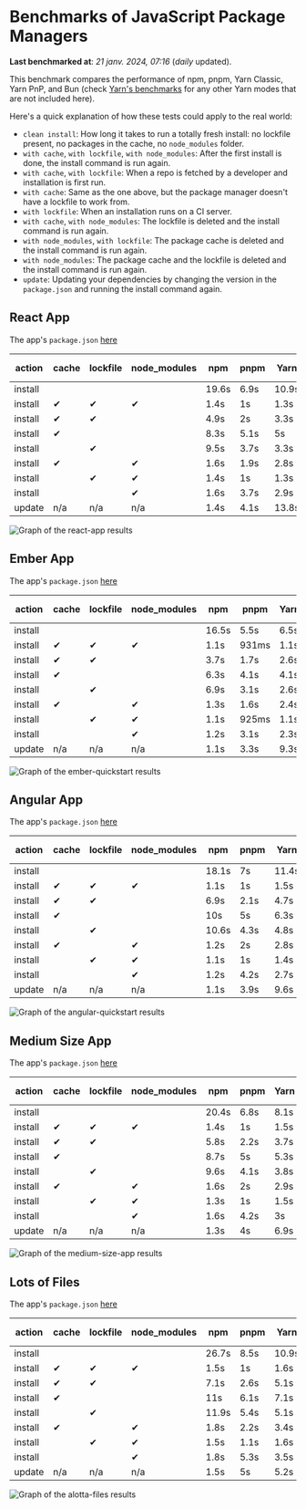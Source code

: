 # Benchmarks of JavaScript Package Managers

**Last benchmarked at**: _21 janv. 2024, 07:16_ (_daily_ updated).

This benchmark compares the performance of npm, pnpm, Yarn Classic, Yarn PnP, and Bun (check [Yarn's benchmarks](https://yarnpkg.com/benchmarks) for any other Yarn modes that are not included here).

Here's a quick explanation of how these tests could apply to the real world:

- `clean install`: How long it takes to run a totally fresh install: no lockfile present, no packages in the cache, no `node_modules` folder.
- `with cache`, `with lockfile`, `with node_modules`: After the first install is done, the install command is run again.
- `with cache`, `with lockfile`: When a repo is fetched by a developer and installation is first run.
- `with cache`: Same as the one above, but the package manager doesn't have a lockfile to work from.
- `with lockfile`: When an installation runs on a CI server.
- `with cache`, `with node_modules`: The lockfile is deleted and the install command is run again.
- `with node_modules`, `with lockfile`: The package cache is deleted and the install command is run again.
- `with node_modules`: The package cache and the lockfile is deleted and the install command is run again.
- `update`: Updating your dependencies by changing the version in the `package.json` and running the install command again.

## React App

The app's `package.json` [here](./fixtures/react-app/package.json)

| action  | cache | lockfile | node_modules| npm | pnpm | Yarn | Yarn PnP | Bun |
| ---     | ---   | ---      | ---         | --- | ---  | ---  | ---      | --- |
| install |       |          |             | 19.6s | 6.9s | 10.9s | 2.9s | 1.6s |
| install | ✔     | ✔        | ✔           | 1.4s | 1s | 1.3s | n/a | 66ms |
| install | ✔     | ✔        |             | 4.9s | 2s | 3.3s | 1s | 454ms |
| install | ✔     |          |             | 8.3s | 5.1s | 5s | 2.5s | 463ms |
| install |       | ✔        |             | 9.5s | 3.7s | 3.3s | 1s | 416ms |
| install | ✔     |          | ✔           | 1.6s | 1.9s | 2.8s | n/a | 93ms |
| install |       | ✔        | ✔           | 1.4s | 1s | 1.3s | n/a | 64ms |
| install |       |          | ✔           | 1.6s | 3.7s | 2.9s | n/a | 72ms |
| update  | n/a | n/a | n/a | 1.4s | 4.1s | 13.8s | 3.5s | 59ms |

<img alt="Graph of the react-app results" src="results/img/react-app.svg" />

## Ember App

The app's `package.json` [here](./fixtures/ember-quickstart/package.json)

| action  | cache | lockfile | node_modules| npm | pnpm | Yarn | Yarn PnP | Bun |
| ---     | ---   | ---      | ---         | --- | ---  | ---  | ---      | --- |
| install |       |          |             | 16.5s | 5.5s | 6.5s | 2.5s | 1.5s |
| install | ✔     | ✔        | ✔           | 1.1s | 931ms | 1.1s | n/a | 44ms |
| install | ✔     | ✔        |             | 3.7s | 1.7s | 2.6s | 971ms | 349ms |
| install | ✔     |          |             | 6.3s | 4.1s | 4.1s | 2.2s | 385ms |
| install |       | ✔        |             | 6.9s | 3.1s | 2.6s | 954ms | 323ms |
| install | ✔     |          | ✔           | 1.3s | 1.6s | 2.4s | n/a | 53ms |
| install |       | ✔        | ✔           | 1.1s | 925ms | 1.1s | n/a | 39ms |
| install |       |          | ✔           | 1.2s | 3.1s | 2.3s | n/a | 47ms |
| update  | n/a | n/a | n/a | 1.1s | 3.3s | 9.3s | 3.4s | 43ms |

<img alt="Graph of the ember-quickstart results" src="results/img/ember-quickstart.svg" />

## Angular App

The app's `package.json` [here](./fixtures/angular-quickstart/package.json)

| action  | cache | lockfile | node_modules| npm | pnpm | Yarn | Yarn PnP | Bun |
| ---     | ---   | ---      | ---         | --- | ---  | ---  | ---      | --- |
| install |       |          |             | 18.1s | 7s | 11.4s | 3.1s | 2.1s |
| install | ✔     | ✔        | ✔           | 1.1s | 1s | 1.5s | n/a | 42ms |
| install | ✔     | ✔        |             | 6.9s | 2.1s | 4.7s | 1.3s | 780ms |
| install | ✔     |          |             | 10s | 5s | 6.3s | 2.6s | 771ms |
| install |       | ✔        |             | 10.6s | 4.3s | 4.8s | 1.2s | 736ms |
| install | ✔     |          | ✔           | 1.2s | 2s | 2.8s | n/a | 66ms |
| install |       | ✔        | ✔           | 1.1s | 1s | 1.4s | n/a | 44ms |
| install |       |          | ✔           | 1.2s | 4.2s | 2.7s | n/a | 52ms |
| update  | n/a | n/a | n/a | 1.1s | 3.9s | 9.6s | 2.7s | 45ms |

<img alt="Graph of the angular-quickstart results" src="results/img/angular-quickstart.svg" />

## Medium Size App

The app's `package.json` [here](./fixtures/medium-size-app/package.json)

| action  | cache | lockfile | node_modules| npm | pnpm | Yarn | Yarn PnP | Bun |
| ---     | ---   | ---      | ---         | --- | ---  | ---  | ---      | --- |
| install |       |          |             | 20.4s | 6.8s | 8.1s | 3.1s | 1.5s |
| install | ✔     | ✔        | ✔           | 1.4s | 1s | 1.5s | n/a | 51ms |
| install | ✔     | ✔        |             | 5.8s | 2.2s | 3.7s | 1.2s | 387ms |
| install | ✔     |          |             | 8.7s | 5s | 5.3s | 2.6s | 417ms |
| install |       | ✔        |             | 9.6s | 4.1s | 3.8s | 1.2s | 376ms |
| install | ✔     |          | ✔           | 1.6s | 2s | 2.9s | n/a | 63ms |
| install |       | ✔        | ✔           | 1.3s | 1s | 1.5s | n/a | 35ms |
| install |       |          | ✔           | 1.6s | 4.2s | 3s | n/a | 56ms |
| update  | n/a | n/a | n/a | 1.3s | 4s | 6.9s | 2.5s | 50ms |

<img alt="Graph of the medium-size-app results" src="results/img/medium-size-app.svg" />

## Lots of Files

The app's `package.json` [here](./fixtures/alotta-files/package.json)

| action  | cache | lockfile | node_modules| npm | pnpm | Yarn | Yarn PnP | Bun |
| ---     | ---   | ---      | ---         | --- | ---  | ---  | ---      | --- |
| install |       |          |             | 26.7s | 8.5s | 10.9s | 3.6s | 2s |
| install | ✔     | ✔        | ✔           | 1.5s | 1s | 1.6s | n/a | 69ms |
| install | ✔     | ✔        |             | 7.1s | 2.6s | 5.1s | 1.4s | 659ms |
| install | ✔     |          |             | 11s | 6.1s | 7.1s | 3s | 674ms |
| install |       | ✔        |             | 11.9s | 5.4s | 5.1s | 1.4s | 659ms |
| install | ✔     |          | ✔           | 1.8s | 2.2s | 3.4s | n/a | 83ms |
| install |       | ✔        | ✔           | 1.5s | 1.1s | 1.6s | n/a | 60ms |
| install |       |          | ✔           | 1.8s | 5.3s | 3.5s | n/a | 76ms |
| update  | n/a | n/a | n/a | 1.5s | 5s | 5.2s | 3.3s | 127ms |

<img alt="Graph of the alotta-files results" src="results/img/alotta-files.svg" />